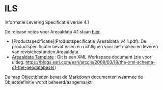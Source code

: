 ILS
===

Informatie Levering Specificatie versie 4.1

De release notes voor Areaaldata 4.1 staan [hier](https://github.com/provincieNH/ILS/blob/master/4.1_BETA/Release%20Notes%20Areaaldata%204.1.docx)

* [Productspecificatie](Productspecificatie_Areaaldata_v4 1.pdf): De productspecificatie bevat eisen en richtlijnen voor het maken en leveren van revisiebestanden Areaaldata.
* [Areaaldata Template](AD_4_1.XML) : Dit is een XML Workspace document (zie voor uitleg: https://blogs.esri.com/esri/arcgis/2009/03/18/the-xml-schema-of-the-geodatabase/)

De map Objectbladen bevat de Markdown documenten waarmee de Objectdefinitie wordt beheerd/aangemaakt

